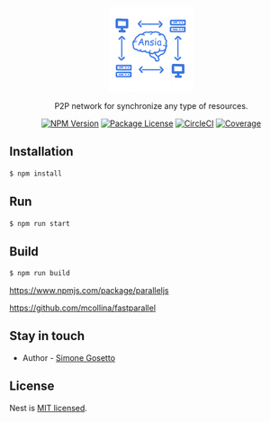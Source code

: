 <p align="center">
  <a href="" target="blank"><img src="https://raw.githubusercontent.com/simonegosetto/ansia/master/logo.png" width="150" alt="Logo" /></a>
</p>

<p align="center">P2P network for synchronize any type of resources.</p>
<p align="center">
    <a href="https://www.npmjs.com/~nestjscore" target="_blank"><img src="https://img.shields.io/npm/v/@nestjs/core.svg" alt="NPM Version" /></a>
    <a href="https://www.npmjs.com/~nestjscore" target="_blank"><img src="https://img.shields.io/npm/l/@nestjs/core.svg" alt="Package License" /></a>
    <a href="https://circleci.com/gh/nestjs/nest" target="_blank"><img src="https://img.shields.io/circleci/build/github/nestjs/nest/master" alt="CircleCI" /></a>
    <a href="https://coveralls.io/github/nestjs/nest?branch=master" target="_blank"><img src="https://coveralls.io/repos/github/nestjs/nest/badge.svg?branch=master#9" alt="Coverage" /></a>
</p>

## Installation

```bash
$ npm install
```

## Run

```bash
$ npm run start
```

## Build

```bash
$ npm run build
```

https://www.npmjs.com/package/paralleljs

https://github.com/mcollina/fastparallel

## Stay in touch

- Author - [Simone Gosetto](https://github.com/simonegosetto)

## License

Nest is [MIT licensed](LICENSE).

